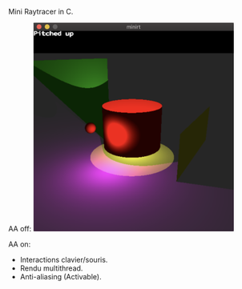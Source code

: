 Mini Raytracer in C.

AA off:
<img src="../res/Screenshot%202020-10-13%20at%2009.35.23.png?raw=true" width="400" />

AA on:


- Interactions clavier/souris.
- Rendu multithread.
- Anti-aliasing (Activable).
